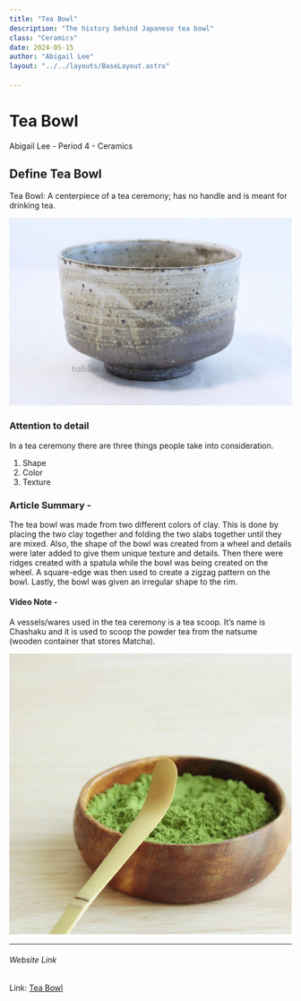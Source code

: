 ```yaml
---
title: "Tea Bowl"
description: "The history behind Japanese tea bowl"
class: "Ceramics"
date: 2024-05-15
author: "Abigail Lee"
layout: "../../layouts/BaseLayout.astro"

---
```


# Tea Bowl

Abigail Lee - Period 4 - Ceramics

## Define Tea Bowl

Tea Bowl: A centerpiece of a tea ceremony; has no handle and is meant for drinking tea.

![Tea Bowl](./images/teabowl.JPG)



### Attention to detail

In a tea ceremony there are three things people take into consideration.

1. Shape
1. Color
1. Texture

### Article Summary -

The tea bowl was made from two different colors of clay. This is done by placing the two clay together and folding the two slabs together until they are mixed. Also, the shape of the bowl was created from a wheel and details were later added to give them unique texture and details. Then there were ridges created with a spatula while the bowl was being created on the wheel. A square-edge was then used to create a zigzag pattern on the bowl. Lastly, the bowl was given an irregular shape to the rim.

#### Video Note -

A vessels/wares used in the tea ceremony is a tea scoop. It’s name is Chashaku and it is used to scoop the powder tea from the natsume (wooden container that stores Matcha).

![Tea Scoop](./images/chashakuscoop.PNG)

---

###### Website Link

Link: [Tea Bowl](https://www.denverartmuseum.org/en/edu/object/tea-bowl)
